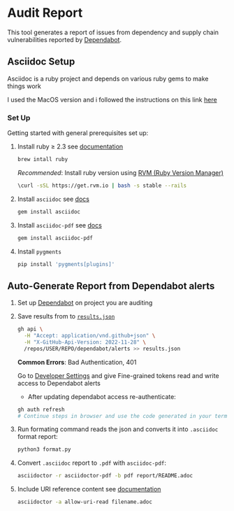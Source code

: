 # Audit Report

This tool generates a report of issues from dependency and supply chain vulnerabilities reported by [Dependabot](https://docs.github.com/en/code-security/dependabot/working-with-dependabot).

## Asciidoc Setup

Asciidoc is a ruby project and depends on various ruby gems to make things work

I used the MacOS version and i followed the instructions on this link [here](https://asciidoctor.org/docs/install-asciidoctor-macos/#rvm-procedure-recommended)

### Set Up

Getting started with general prerequisites set up:

1.  Install ruby ≥ 2.3 see [documentation](https://www.ruby-lang.org/en/documentation/installation/)

    ```sh
    brew intall ruby
    ```

    _Recommended_: Install ruby version using [RVM (Ruby Version Manager)](https://docs.asciidoctor.org/reveal.js-converter/latest/setup/ruby-setup/#prerequisites)

    ```sh
    \curl -sSL https://get.rvm.io | bash -s stable --rails
    ```

1.  Install `asciidoc` see [docs](https://docs.asciidoctor.org/asciidoctor/latest/install/)

    ```sh
    gem install asciidoc
    ```

1.  Install `asciidoc-pdf` see [docs]()

    ```sh
    gem install asciidoc-pdf
    ```

1.  Install `pygments`

    ```sh
    pip install 'pygments[plugins]'
    ```

## Auto-Generate Report from Dependabot alerts

1. Set up [Dependabot]() on project you are auditing

1. Save results from to [`results.json`]()

   ```sh
   gh api \
     -H "Accept: application/vnd.github+json" \
     -H "X-GitHub-Api-Version: 2022-11-28" \
     /repos/USER/REPO/dependabot/alerts >> results.json
   ```

   **Common Errors**: Bad Authentication, 401

   Go to [Developer Settings](https://docs.github.com/en/authentication/keeping-your-account-and-data-secure/managing-your-personal-access-tokens#creating-a-fine-grained-personal-access-token) and give Fine-grained tokens read and write access to Dependabot alerts

   - After updating dependabot access re-authenticate:

   ```sh
   gh auth refresh
   # Continue steps in browser and use the code generated in your terminal to authenticate, then do step 1 again
   ```

1. Run formating command reads the json and converts it into `.asciidoc` format report:

   ```sh
   python3 format.py
   ```

1. Convert `.asciidoc` report to `.pdf` with `asciidoc-pdf`:

   ```sh
   asciidoctor -r asciidoctor-pdf -b pdf report/README.adoc
   ```

1. Include URI reference content see [documentation](https://docs.asciidoctor.org/asciidoc/latest/directives/include-uri/)
   ```sh
   asciidoctor -a allow-uri-read filename.adoc
   ```
